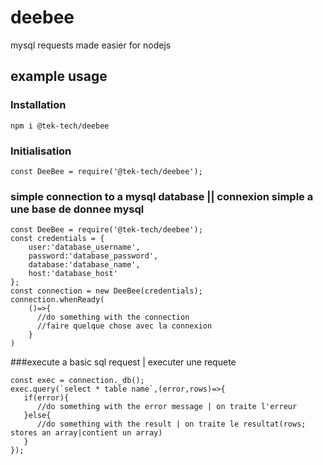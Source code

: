 # deebee
mysql requests made easier for nodejs

## example usage

### Installation
```
npm i @tek-tech/deebee
```

### Initialisation
```
const DeeBee = require('@tek-tech/deebee');
```
### simple connection to a mysql database || connexion simple a une base de donnee mysql
```
const DeeBee = require('@tek-tech/deebee');
const credentials = {
    user:'database_username',
    password:'database_password',
    database:'database_name',
    host:'database_host'
};
const connection = new DeeBee(credentials);
connection.whenReady(
    ()=>{
      //do something with the connection
      //faire quelque chose avec la connexion
    }
)
``` 

###execute a basic sql request | executer une requete
```
const exec = connection._db();
exec.query(`select * table name`,(error,rows)=>{
   if(error){
      //do something with the error message | on traite l'erreur
   }else{
      //do something with the result | on traite le resultat(rows; stores an array|contient un array)
   }
});
```
